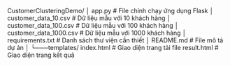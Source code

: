 CustomerClusteringDemo/
│   app.py              # File chính chạy ứng dụng Flask
│   customer_data_10.csv   # Dữ liệu mẫu với 10 khách hàng
│   customer_data_100.csv  # Dữ liệu mẫu với 100 khách hàng
│   customer_data_1000.csv # Dữ liệu mẫu với 1000 khách hàng
│   requirements.txt    # Danh sách thư viện cần thiết
│   README.md           # File mô tả dự án
│
└───templates/
        index.html      # Giao diện trang tải file
        result.html     # Giao diện trang kết quả